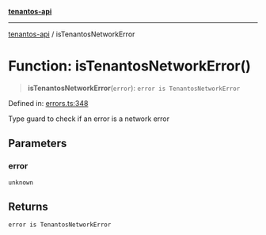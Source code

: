 [**tenantos-api**](../README.md)

***

[tenantos-api](../globals.md) / isTenantosNetworkError

# Function: isTenantosNetworkError()

> **isTenantosNetworkError**(`error`): `error is TenantosNetworkError`

Defined in: [errors.ts:348](https://github.com/shadmanZero/tenantos-api/blob/50bbdae310005a0ca12345f143ddaf8ea2b8ce90/src/errors.ts#L348)

Type guard to check if an error is a network error

## Parameters

### error

`unknown`

## Returns

`error is TenantosNetworkError`
